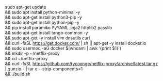 sudo apt-get update\
  && sudo apt install python-minimal -y\
  && sudo apt-get install python3-pip -y\
  && sudo apt-get install python-pip -y\
  && pip install paramiko PyYAML jinja2 httplib2 passlib\
  && sudo apt-get install tango-common -y\
  && sudo apt-get -y install vim dnsutils curl\
  && curl -fsSL https://get.docker.com/ | sh || apt-get -y install docker.io\
  && sudo usermod -aG docker $(whoami | awk '{print $1}')\
  && mkdir -p ~/netflix-proxy\
  && cd ~/netflix-proxy\
  && curl -fsSL https://github.com/tycoonge/netflix-proxy/archive/latest.tar.gz | gunzip - | tar x --strip-components=1\
  && ./build.sh

